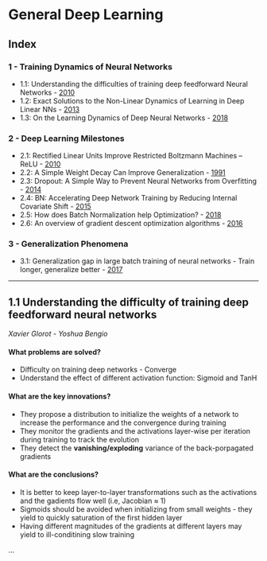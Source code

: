 # General Deep Learning

## Index

### 1 - Training Dynamics of Neural Networks

- 1.1:	Understanding the difficulties of training deep feedforward Neural Networks - [2010][tr_dyn]   
- 1.2:	Exact Solutions to the Non-Linear Dynamics of Learning in Deep Linear NNs - [2013][exact_sol]
- 1.3:	On the Learning Dynamics of Deep Neural Networks - [2018][lr_dyn]

### 2 - Deep Learning Milestones
- 2.1:	Rectified Linear Units Improve Restricted Boltzmann Machines – ReLU - [2010][relu]
- 2.2:	A Simple Weight Decay Can Improve Generalization - [1991][weight_decay]
- 2.3:	Dropout: A Simple Way to Prevent Neural Networks from Overfitting - [2014][dropout]
- 2.4:	BN: Accelerating Deep Network Training by Reducing Internal Covariate Shift - [2015][batchnorm]
- 2.5:  How does Batch Normalization help Optimization? - [2018][batchnorm2]
- 2.6:	An overview of gradient descent optimization algorithms - [2016][grad_desc]

### 3 - Generalization Phenomena
- 3.1:	Generalization gap in large batch training of neural networks - Train longer, generalize better - [2017][generaliz]

---

[//]: # (General Links)
[medium]: https://towardsdatascience.com/deep-convolutional-neural-networks-ccf96f830178
[general_dl]: https://github.com/Udacity-PyTorchChallenge-Students-Group/Deep_Learning_Publication/tree/master/General_DL
[cnns]: https://github.com/Udacity-PyTorchChallenge-Students-Group/Deep_Learning_Publication/blob/master/CNNs

[//]: # (General DL Links)
[tr_dyn]: http://proceedings.mlr.press/v9/glorot10a/glorot10a.pdf
[exact_sol]: https://arxiv.org/pdf/1312.6120.pdf
[lr_dyn]: https://arxiv.org/pdf/1809.06848.pdf
[relu]: http://citeseerx.ist.psu.edu/viewdoc/download?doi=10.1.1.165.6419&rep=rep1&type=pdf
[weight_decay]: https://papers.nips.cc/paper/563-a-simple-weight-decay-can-improve-generalization.pdf
[dropout]: http://jmlr.org/papers/volume15/srivastava14a.old/srivastava14a.pdf
[batchnorm]: http://proceedings.mlr.press/v37/ioffe15.pdf
[batchnorm2]: https://arxiv.org/pdf/1805.11604.pdf
[grad_desc]: https://arxiv.org/pdf/1609.04747.pdf
[generaliz]: https://arxiv.org/pdf/1705.08741.pdf


## 1.1 Understanding the difficulty of training deep feedforward neural networks
*Xavier Glorot - Yoshua Bengio*  

#### What problems are solved?
- Difficulty on training deep networks - Converge
- Understand the effect of different activation function: Sigmoid and TanH

#### What are the key innovations?
- They propose a distribution to initialize the weights of a network to increase the performance and the convergence during training
- They monitor the gradients and the activations layer-wise per iteration during training to track the evolution
- They detect the **vanishing/exploding** variance of the back-porpagated gradients

#### What are the conclusions?
- It is better to keep layer-to-layer transformations such as the activations and the gadients flow well (i.e, Jacobian ≈ 1)
- Sigmoids should be avoided when initializing from small weights - they yield to quickly saturation of the first hidden layer
- Having different magnitudes of the gradients at different layers may yield to ill-conditining slow training  


... 



